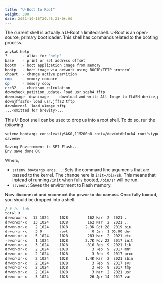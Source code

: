 ```yaml
---
title: "U-Boot to Root"
weight: 300
date: 2021-10-18T20:48:21-06:00
---
```


The current shell is actually a U-Boot a limited shell. U-Boot is an open-source, primary boot loader. This shell has commands related to the booting process.

```sh
anyka$ help
?       - alias for 'help'
base    - print or set address offset
bootm   - boot application image from memory
bootp   - boot image via network using BOOTP/TFTP protocol
chpart  - change active partition
cmp     - memory compare
cp      - memory copy
crc32   - checksum calculation
downcheck_patition_update- load usr.sqsh4 tftp
downimage- downimage   - download and write All-Image to FLASH device,partiton table from ENV partition.
downjffs2fs- load usr.jffs2 tftp
downkernel- load uImage tftp
...<omitted for brevity>...
```
This U-Boot shell can be used to drop us into a root shell. To do so, run the following
```sh
setenv bootargs console=ttySAK0,115200n8 root=/dev/mtdblock4 rootfstype=squashfs init=/bin/sh mem=64M memsize=64M
saveenv
```

```
Saving Environment to SPI Flash...
Env save done OK
```
Where,
- `setenv bootargs args...`: Sets the command line arguments that are passed to the kernel. The change here is `init=/bin/sh`. This means that instead of running `/init` when fully booted, `/bin/sh` will be run.
- `saveenv`: Saves the environment to Flash memory.

Now disconnect and reconnect the power to the camera. Once fully booted, you should be dropped into a shell.

```sh
/ # ls -lah
total 3
drwxrwxr-x   13 1024     1028         162 Mar  2  2021 .
drwxrwxr-x   13 1024     1028         162 Mar  2  2021 ..
drwxr-xr-x    2 1024     1028        2.3K Oct 28  2019 bin
drwxr-xr-x    3 0        root           0 Jan  1 00:00 dev
drwxr-xr-x    5 1024     1028         283 Mar  2  2021 etc
-rwxr-xr-x    1 1024     1028        2.7K Nov 22  2017 init
drwxr-xr-x    3 1024     1028         816 Feb  9  2021 lib
drwxr-xr-x    2 1024     1028           3 Feb  9  2017 mnt
drwxr-xr-x    2 1024     1028           3 Feb  9  2017 proc
drwxr-xr-x    2 1024     1028        1.4K Mar  2  2021 sbin
drwxr-xr-x    2 1024     1028           3 Feb  9  2017 sys
drwxr-xr-x    2 1024     1028           3 Feb  9  2017 tmp
drwxr-xr-x    2 1024     1028           3 Mar  2  2021 usr
drwxr-xr-x    3 1024     1028          26 Apr 14  2017 var
```
